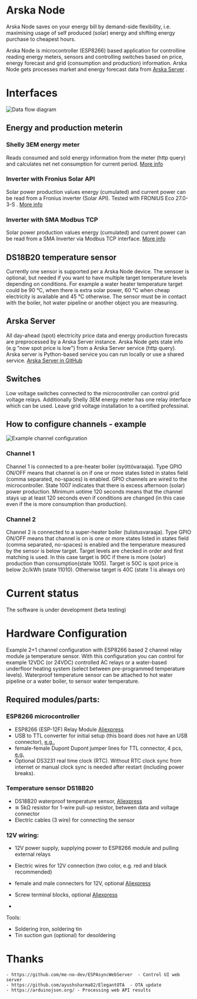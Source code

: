 # Arska Node
Arska Node saves on your energy bill by demand-side flexibility, i.e. maximising usage of self produced (solar) energy and shifting energy purchase to cheapest hours.

Arska Node is microcontroller (ESP8266) based application for controlline reading energy meters, sensors and controlling switches based on price, energy forecast and grid (consumption and production) information. Arska Node gets processes market and energy forecast data from [Arska Server](https://github.com/Netgalleria/arska-server) .


# Interfaces

![Data flow diagram](https://github.com/Netgalleria/arska-node/blob/main/docs/img/Arska%20Node%20and%20Server%20all-in-one%20diagram.png?raw=true)

## Energy and production meterin

### Shelly 3EM energy meter
Reads consumed and sold energy information from the meter (http query) and calculates net net consumption for current period. [More info](https://github.com/Netgalleria/arska-node/wiki/Configure-Shelly-3EM-for-Arska-Node)

### Inverter with Fronius Solar API
Solar power production values energy (cumulated) and current power can be read from a Fronius inverter (Solar API). Tested with FRONIUS Eco 27.0-3-S . [More info](https://github.com/Netgalleria/arska-node/wiki/Configure-Fronius-Solar-API-inverter-connection)


### Inverter with SMA Modbus TCP
Solar power production values energy (cumulated) and current power can be read from a SMA Inverter via Modbus TCP interface. [More info](https://github.com/Netgalleria/arska-node/wiki/Configure-SMA-inverter-Modbus-connection)

## DS18B20 temperature sensor 
Currently one sensor is supported per a Arska Node device. The sensoer is optional, but needed if you want to have multiple target temperature levels depending on conditions. For example a water heater temperature target could be 90 °C, when there is extra solar power, 60 °C when cheap electricity is available and 45 °C otherwise. The sensor must be in contact with the boiler, hot water pipeline or another object you are measuring. 

## Arska Server
All day-ahead (spot) electricity price data and energy production forecasts are preprocessed by a Arska Server instance. Arska Node gets state info (e.g "now spot price is low") from a Arska Server service (http query). Arska server is Python-based service you can run  locally or use a shared service. [Arska Server in GitHub](https://github.com/Netgalleria/arska-server)


## Switches
Low voltage switches connected to the microcontroller can control grid voltage relays. Additionally Shelly 3EM energy meter has one relay interface which can be used. Leave grid voltage installation to a certified professinal. 

## How to configure channels - example

![Example channel configuration](https://github.com/Netgalleria/arska-node/blob/main/docs/img/ArskaNode-channelconfig.png?raw=true)

### Channel 1
Channel 1 is connected to a pre-heater boiler (syöttövaraaja). Type GPIO ON/OFF means that channel is on if one or more states listed in states field (comma separated, no-spaces) is enabled. GPIO channels are wired to the microcontroller. State 1007 indicates that there is excess afternoon (solar) power production. Minimum uotime 120 seconds means that the channel stays up at least 120 seconds even if conditions are changed (in this case even if the is more consumption than production).

### Channel 2 
Channel 2 is connected to a super-heater boiler (tulistusvaraaja). Type GPIO ON/OFF means that channel is on is one or more states listed in states field (comma separated, no-spaces) is enabled and the temperature measured by the sensor is below target. Target levels are checked in order and first matching is used. In this case target is 90C if there is more (solar) production than consumption(state 1005). Target is 50C is spot price is below 2c/kWh (state 11010). Otherwise target is 40C (state 1 is always on)



# Current status
The software is under development (beta testing)

# Hardware Configuration
Example 2+1 channel configuration with ESP8266  based 2 channel relay module ja temperature sensor. With this configuration you can control for example 12VDC (or 24VDC) controlled AC relays or a water-based underfloor heating system (select between pre-programmed temperature levels). Waterproof temperature sensor can be attached to hot water pipeline or a water boiler, to sensor water temperature.

## Required modules/parts:
### ESP8266 microcontroller 
- ESP8266 (ESP-12F) Relay Module [Aliexpress](https://www.aliexpress.com/item/1005001908708140.html)
- USB to TTL converter for initial setup (this board does not have an USB connector), [e.g.](https://www.aliexpress.com/item/32529737466.html?), 
- female-female Dupont Dupont jumper lines for TTL connector, 4 pcs, [e.g.](https://www.aliexpress.com/item/1005003007413890.html)
- Optional DS3231 real time clock (RTC). Without RTC clock sync from internet or manual clock sync is needed after restart (including power breaks).

### Temperature sensor DS18B20
- DS18B20 waterproof temperature sensor, [Aliexpress](https://www.aliexpress.com/item/4000550061662.html)
- ≅ 5kΩ resistor for 1-wire pull-up resistor, between data and voltage connector
- Electric cables (3 wire) for connecting the sensor

### 12V wiring:
- 12V power supply, supplying power to ESP8266 module and pulling external relays
- Electric wires for 12V connection (two color, e.g. red and black recommended)
- female and male connecters for 12V, optional [Aliexpress](https://www.aliexpress.com/item/4000085878441.html)
- Screw terminal blocks, optional [Aliexpress](https://www.aliexpress.com/item/32939185688.html)





- 
 
 Tools:
 - Soldering iron, soldering tin
 - Tin suction gun (optional) for desoldering



# Thanks
    - https://github.com/me-no-dev/ESPAsyncWebServer  - Control UI web server
    - https://github.com/ayushsharma82/ElegantOTA  - OTA update
    - https://arduinojson.org/ - Processing web API results 